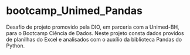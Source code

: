 # bootcamp_Unimed_Pandas
Desafio de projeto promovido pela DIO, em parceria com a Unimed-BH, para o Bootcamp Ciência de Dados. Neste projeto consta dados providos de planilhas do Excel e analisados com o auxílio da biblioteca Pandas do Python.

